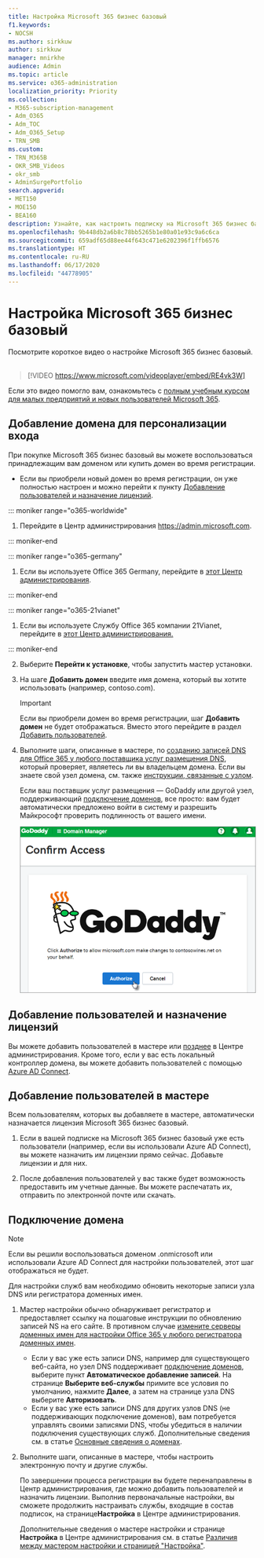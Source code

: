 ```yaml
---
title: Настройка Microsoft 365 бизнес базовый
f1.keywords:
- NOCSH
ms.author: sirkkuw
author: sirkkuw
manager: mnirkhe
audience: Admin
ms.topic: article
ms.service: o365-administration
localization_priority: Priority
ms.collection:
- M365-subscription-management
- Adm_O365
- Adm_TOC
- Adm_O365_Setup
- TRN_SMB
ms.custom:
- TRN_M365B
- OKR_SMB_Videos
- okr_smb
- AdminSurgePortfolio
search.appverid:
- MET150
- MOE150
- BEA160
description: Узнайте, как настроить подписку на Microsoft 365 бизнес базовый.
ms.openlocfilehash: 9b448db2a6b8c78bb5265b1e80a01e93c9a6c6ca
ms.sourcegitcommit: 659adf65d88ee44f643c471e6202396f1ffb6576
ms.translationtype: HT
ms.contentlocale: ru-RU
ms.lasthandoff: 06/17/2020
ms.locfileid: "44778905"
---
```

# <a name="set-up-microsoft-365-business-basic"></a>Настройка Microsoft 365 бизнес базовый

 Посмотрите короткое видео о настройке Microsoft 365 бизнес базовый.<br><br>

> [!VIDEO https://www.microsoft.com/videoplayer/embed/RE4vk3W]

Если это видео помогло вам, ознакомьтесь с [полным учебным курсом для малых предприятий и новых пользователей Microsoft 365](https://support.microsoft.com/office/6ab4bbcd-79cf-4000-a0bd-d42ce4d12816).

## <a name="add-your-domain-to-personalize-sign-in"></a>Добавление домена для персонализации входа

При покупке Microsoft 365 бизнес базовый вы можете воспользоваться принадлежащим вам доменом или купить домен во время регистрации.

- Если вы приобрели новый домен во время регистрации, он уже полностью настроен и можно перейти к пункту [Добавление пользователей и назначение лицензий](#add-users-and-assign-licenses).

 ::: moniker range="o365-worldwide"

1. Перейдите в Центр администрирования <a href="https://go.microsoft.com/fwlink/p/?linkid=2024339" target="_blank">https://admin.microsoft.com</a>.

::: moniker-end

::: moniker range="o365-germany"

1. Если вы используете Office 365 Germany, перейдите в [этот Центр администрирования](https://go.microsoft.com/fwlink/p/?linkid=848041).

::: moniker-end

::: moniker range="o365-21vianet"

1. Если вы используете Службу Office 365 компании 21Vianet, перейдите в [этот Центр администрирования.](https://go.microsoft.com/fwlink/p/?linkid=850627)

::: moniker-end 

2. Выберите **Перейти к установке**, чтобы запустить мастер установки.
    
3. На шаге **Добавить домен** введите имя домена, который вы хотите использовать (например, contoso.com).

    > [!IMPORTANT]
    > Если вы приобрели домен во время регистрации, шаг **Добавить домен** не будет отображаться. Вместо этого перейдите в раздел [Добавить пользователей](#add-users-and-assign-licenses).

    
4. Выполните шаги, описанные в мастере, по [созданию записей DNS для Office 365 у любого поставщика услуг размещения DNS](https://docs.microsoft.com/office365/admin/get-help-with-domains/create-dns-records-at-any-dns-hosting-provider), который проверяет, являетесь ли вы владельцем домена. Если вы знаете свой узел домена, см. также [инструкции, связанные с узлом](https://docs.microsoft.com/office365/admin/get-help-with-domains/set-up-your-domain-host-specific-instructions).

    Если ваш поставщик услуг размещения — GoDaddy или другой узел, поддерживающий [подключение доменов](https://docs.microsoft.com/office365/admin/get-help-with-domains/domain-connect), все просто: вам будет автоматически предложено войти в систему и разрешить Майкрософт проверить подлинность от вашего имени.

    ![На странице GoDaddy "Подтверждение доступа" выберите "Авторизовать".](../../media/godaddyauth.png)

## <a name="add-users-and-assign-licenses"></a>Добавление пользователей и назначение лицензий

Вы можете добавить пользователей в мастере или [позднее](../add-users/add-users.md) в Центре администрирования. Кроме того, если у вас есть локальный контроллер домена, вы можете добавить пользователей с помощью [Azure AD Connect](https://docs.microsoft.com/azure/active-directory/hybrid/how-to-connect-install-express).

## <a name="add-users-in-the-wizard"></a>Добавление пользователей в мастере

Всем пользователям, которых вы добавляете в мастере, автоматически назначается лицензия Microsoft 365 бизнес базовый.

1. Если в вашей подписке на Microsoft 365 бизнес базовый уже есть пользователи (например, если вы использовали Azure AD Connect), вы можете назначить им лицензии прямо сейчас. Добавьте лицензии и для них.

2. После добавления пользователей у вас также будет возможность предоставить им учетные данные. Вы можете распечатать их, отправить по электронной почте или скачать.

## <a name="connect-your-domain"></a>Подключение домена

> [!NOTE]
> Если вы решили воспользоваться доменом .onmicrosoft или использовали Azure AD Connect для настройки пользователей, этот шаг отображаться не будет.
  
Для настройки служб вам необходимо обновить некоторые записи узла DNS или регистратора доменных имен.
  
1. Мастер настройки обычно обнаруживает регистратор и предоставляет ссылку на пошаговые инструкции по обновлению записей NS на его сайте. В противном случае [измените серверы доменных имен для настройки Office 365 у любого регистратора доменных имен](https://docs.microsoft.com/microsoft-365/admin/get-help-with-domains/change-nameservers-at-any-domain-registrar). 

    - Если у вас уже есть записи DNS, например для существующего веб-сайта, но узел DNS поддерживает [подключение доменов](https://docs.microsoft.com/office365/admin/get-help-with-domains/domain-connect), выберите пункт **Автоматическое добавление записей**. На странице **Выберите веб-службы** примите все условия по умолчанию, нажмите **Далее**, а затем на странице узла DNS выберите **Авторизовать**.
    - Если у вас уже есть записи DNS для других узлов DNS (не поддерживающих подключение доменов), вам потребуется управлять своими записями DNS, чтобы убедиться в наличии подключения существующих служб. Дополнительные сведения см. в статье [Основные сведения о доменах](https://docs.microsoft.com/office365/admin/get-help-with-domains/dns-basics).

2. Выполните шаги, описанные в мастере, чтобы настроить электронную почту и другие службы.

    По завершении процесса регистрации вы будете перенаправлены в Центр администрирования, где можно добавить пользователей и назначить лицензии. Выполнив первоначальные настройки, вы сможете продолжить настраивать службы, входящие в состав подписок, на странице**Настройка** в Центре администрирования.

    Дополнительные сведения о мастере настройки и странице **Настройка** в Центре администрирования см. в статье [Различия между мастером настройки и страницей "Настройка"](o365-setup-wizard-and-setup-page.md).